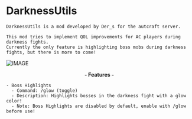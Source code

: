 # DarknessUtils
```
DarknessUtils is a mod developed by Der_s for the autcraft server.

This mod tries to implement QOL improvements for AC players during darkness fights.
Currently the only feature is highlighting boss mobs during darkness fights, but there is more to come!
```

![IMAGE](https://github.com/DersWasTaken/DarknessUtils/assets/85004622/b8122a4e-d6c7-47b5-b54c-549af312faad)
<p align="center">
    <b>- Features -</b>

    - Boss Highlights
      - Command: /glow (toggle)
      - Description: Highlights bosses in the darkness fight with a glow color!
      - Note: Boss Highlights are disabled by default, enable with /glow before use!
</p>
